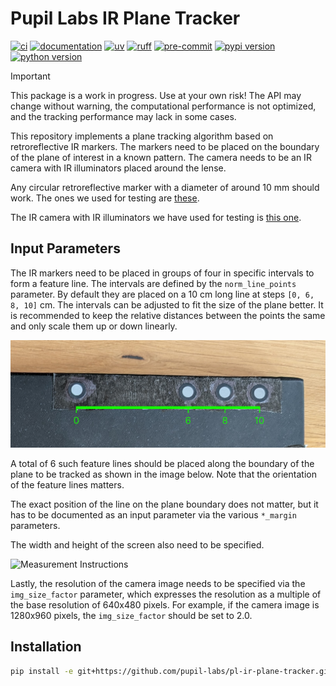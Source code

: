 # Pupil Labs IR Plane Tracker

[![ci](https://github.com/pupil-labs/pl-ir-plane-tracker/actions/workflows/main.yml/badge.svg)](https://github.com/pupil-labs/pl-ir-plane-tracker/actions/workflows/main.yml)
[![documentation](https://img.shields.io/badge/docs-mkdocs-708FCC.svg?style=flat)](https://pupil-labs.github.io/pl-ir-plane-tracker/)
[![uv](https://img.shields.io/endpoint?url=https://raw.githubusercontent.com/astral-sh/uv/main/assets/badge/v0.json)](https://github.com/astral-sh/uv)
[![ruff](https://img.shields.io/endpoint?url=https://raw.githubusercontent.com/astral-sh/ruff/main/assets/badge/v2.json)](https://github.com/astral-sh/ruff)
[![pre-commit](https://img.shields.io/badge/pre_commit-black?logo=pre-commit&logoColor=FAB041)](https://github.com/pre-commit/pre-commit)
[![pypi version](https://img.shields.io/pypi/v/pupil-labs-ir-plane-tracker.svg)](https://pypi.org/project/pupil-labs-ir-plane-tracker/)
[![python version](https://img.shields.io/pypi/pyversions/pupil-labs-ir-plane-tracker)](https://pypi.org/project/pupil-labs-ir-plane-tracker/)

> [!IMPORTANT]
> This package is a work in progress. Use at your own risk!
> The API may change without warning, the computational performance is not optimized, and the tracking performance may lack in some cases.

This repository implements a plane tracking algorithm based on retroreflective IR markers. The markers need to be placed on the boundary of the plane of interest in a known pattern. The camera needs to be an IR camera with IR illuminators placed around the lense.

Any circular retroreflective marker with a diameter of around 10 mm should work. The ones we used for testing are [these](https://www.amazon.de/-/en/dp/B0DSJ54GRH).

The IR camera with IR illuminators we have used for testing is [this one](https://www.amazon.de/dp/B07C1JHB6K).

## Input Parameters

The IR markers need to be placed in groups of four in specific intervals to form a feature line. The intervals are defined by the `norm_line_points` parameter. By default they are placed on a 10 cm long line at steps `[0, 6, 8, 10]` cm. The intervals can be adjusted to fit the size of the plane better. It is recommended to keep the relative distances between the points the same and only scale them up or down linearly.

![Feature Line Definition](feature_line.png)

A total of 6 such feature lines should be placed along the boundary of the plane to be tracked as shown in the image below. Note that the orientation of the feature lines matters.

The exact position of the line on the plane boundary does not matter, but it has to be documented as an input parameter via the various `*_margin` parameters.

The width and height of the screen also need to be specified.

![Measurement Instructions](measurement_instructions.png)

Lastly, the resolution of the camera image needs to be specified via the `img_size_factor` parameter, which expresses the resolution as a multiple of the base resolution of 640x480 pixels. For example, if the camera image is 1280x960 pixels, the `img_size_factor` should be set to 2.0.

## Installation

```bash
pip install -e git+https://github.com/pupil-labs/pl-ir-plane-tracker.git
```
